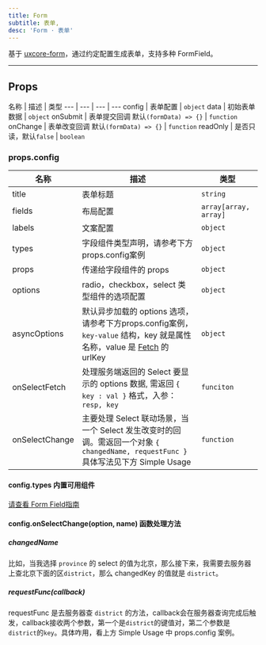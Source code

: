 ```yaml
---
title: Form
subtitle: 表单,
desc: 'Form · 表单'
---
```


基于 [uxcore-form](http://uxco.re/components/form/)，通过约定配置生成表单，支持多种 FormField。

---


## Props

名称 | 描述 | 类型
--- | --- | --- | ---
config | 表单配置 | `object`
data | 初始表单数据 | `object`
onSubmit | 表单提交回调 默认`(formData) => {}` | `function`
onChange | 表单改变回调 默认`(formData) => {}` | `function`
readOnly | 是否只读，默认`false` | `boolean`

### props.config

名称 | 描述 | 类型
--- | --- | ---
title | 表单标题 | `string`
fields | 布局配置 | `array[array, array]`
labels | 文案配置 | `object`
types | 字段组件类型声明，请参考下方props.config案例 | `object`
props | 传递给字段组件的 props | `object`
options | radio，checkbox，select 类型组件的选项配置 | `object`
asyncOptions | 默认异步加载的 options 选项，请参考下方props.config案例，`key-value` 结构，key 就是属性名称，value 是 [Fetch](../Fetch/README.md) 的 urlKey | `object`
onSelectFetch | 处理服务端返回的 Select 要显示的 options 数据, 需返回 `{ key : val }` 格式，入参：`resp, key` | `funciton`
onSelectChange | 主要处理 Select 联动场景，当一个 Select 发生改变时的回调。需返回一个对象 `{ changedName, requestFunc }` 具体写法见下方 Simple Usage | `function`

#### config.types 内置可用组件

[请查看 Form Field指南](/posts/input)

#### config.onSelectChange(option, name) 函数处理方法

##### changedName

比如，当我选择 `province` 的 select 的值为北京，那么接下来，我需要去服务器上查北京下面的区`district`，那么 changedKey 的值就是 `district`。

##### requestFunc(callback)

requestFunc 是去服务器查 `district` 的方法，callback会在服务器查询完成后触发，callback接收两个参数，第一个是`district`的键值对，第二个参数是`district`的`key`。具体咋用，看上方 Simple Usage 中 props.config 案例。

